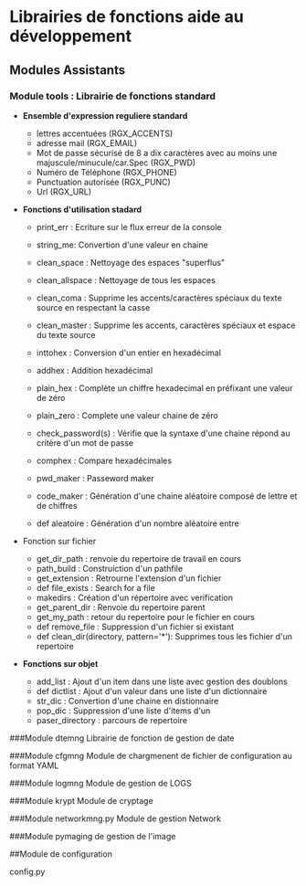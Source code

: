 # Librairies de fonctions aide au développement

## Modules Assistants

### Module tools : Librairie de fonctions standard

* **Ensemble d'expression reguliere standard** 
  * lettres accentuées (RGX_ACCENTS)
  * adresse mail (RGX_EMAIL)
  * Mot de passe sécurisé de 8 a dix caractères avec au moins une majuscule/minucule/car.Spec (RGX_PWD)
  * Numéro de Téléphone (RGX_PHONE)
  * Punctuation autorisée (RGX_PUNC)
  * Url (RGX_URL)
    
* **Fonctions d'utilisation stadard** 
  * print_err : Ecriture sur le flux erreur de la console
  * string_me: Convertion d'une valeur en chaine
  * clean_space : Nettoyage des espaces "superflus"
  * clean_allspace : Nettoyage de tous les espaces 
  * clean_coma : Supprime les accents/caractères spéciaux du texte source en respectant la casse 
  * clean_master : Supprime les accents, caractères spéciaux et espace du texte source
  * inttohex : Conversion d'un entier en hexadécimal
  * addhex : Addition hexadécimal
  * plain_hex : Complète un chiffre hexadecimal en préfixant une valeur de zéro
  * plain_zero : Complete une valeur chaine de zéro

  * check_password(s) : Vérifie que la syntaxe d'une chaine répond au critère d'un mot de passe
  * comphex : Compare hexadécimales

  * pwd_maker : Passeword maker
  * code_maker : Génération d'une chaine aléatoire composé de lettre et de chiffres 
  * def aleatoire : Génération d'un nombre aléatoire entre

* Fonction sur fichier
  * get_dir_path : renvoie du repertoire de travail en cours 
  * path_build : Construiction d'un pathfile
  * get_extension : Retrourne l'extension d'un fichier
  * def file_exists : Search for a file
  * makedirs : Création d'un répertoire avec verification 
  * get_parent_dir : Renvoie du repertoire parent
  * get_my_path : retour du repertoire pour le fichier en cours 
  * def remove_file : Suppression d'un fichier si existant 
  * def clean_dir(directory, pattern='*'): Supprimes tous les fichier d'un repertoire
    
* **Fonctions sur objet** 
  * add_list : Ajout d'un item dans une liste avec gestion des doublons
  * def dictlist : Ajout d'un valeur dans une liste d'un dictionnaire
  * str_dic : Convertion d'une chaine en distionnaire
  * pop_dic : Suppression d'une liste d'items d'un 
  * paser_directory : parcours de repertoire
    

###Module dtemng
Librairie de fonction de gestion de date

###Module cfgmng
Module de chargmenent de fichier de configuration au format YAML

###Module logmng
Module de gestion de LOGS

###Module krypt
Module de cryptage

###Module networkmng.py
Module de gestion Network

###Module pymaging
de gestion de l'image

##Module de configuration

config.py
